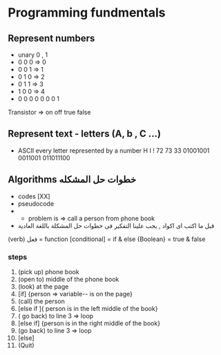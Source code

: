 # Programming fundmentals

## Represent numbers

- unary 0 , 1
- 0 0 0 => 0
- 0 0 1 => 1
- 0 1 0 => 2
- 0 1 1 => 3
- 1 0 0 => 4
- 0 0 0 0 0 0 0 1

Transistor => on off
true false

## Represent text - letters (A, b , C ...)

- ASCII
  every letter represented by a number
  H I !
  72 73 33
  01001001 0011001 011011100

## Algorithms خطوات حل المشكله

- codes [XX]
- pseudocode
- - problem is => call a person from phone book
- قبل ما اكتب اى اكواد , يجب علينا التفكير فى خطوات حل المشكلة باللغة العادية

(verb) فعل = function
[conditional] = if & else
{Boolean} = true & false

### steps

1. (pick up) phone book
2. (open to) middle of the phone book
3. (look) at the page
4. [if] {person => variable-- is on the page}
5. (call) the person
6. [else if ]{ person is in the left middle of the book}
7. ( go back) to line 3 => loop
8. [else if] {person is in the right middle of the book}
9. (go back) to line 3 => loop
10. [else]
11. (Quit)
